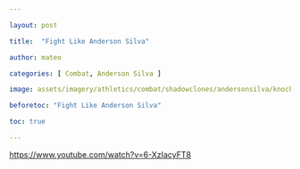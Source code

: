 ```yaml
---

layout: post

title:  "Fight Like Anderson Silva"

author: mateo

categories: [ Combat, Anderson Silva ]

image: assets/imagery/athletics/combat/shadowclones/andersonsilva/knockout.jpg

beforetoc: "Fight Like Anderson Silva"

toc: true

---
```


https://www.youtube.com/watch?v=6-XzIacyFT8
